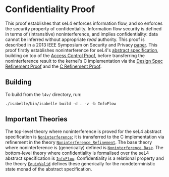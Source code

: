<!--
     Copyright 2020, Data61, CSIRO (ABN 41 687 119 230)

     SPDX-License-Identifier: CC-BY-SA-4.0
-->

Confidentiality Proof
=====================

This proof establishes that seL4 enforces information flow, and so
enforces the security property of confidentiality. Information flow
security is defined in terms of (intransitive) noninterference, and
implies confidentiality: data cannot be inferred without appropriate
*read* authority. This proof is described in a 2013 IEEE Symposium on
Security and Privacy [paper][1]. This proof firstly establishes
noninterference for seL4's [abstract specification](../../spec/abstract/),
building on top of the [Access Control Proof](../access-control/),
before transferring the noninterference result to the kernel's
C implementation via the [Design Spec Refinement Proof](../refine/) and
the [C Refinement Proof](../crefine/).

  [1]: https://ts.data61.csiro.au/publications/nictaabstracts/Murray_MBGBSLGK_13.abstract.pml "seL4: from General Purpose to a Proof of Information Flow Enforcement"

Building
--------

To build from the `l4v/` directory, run:

    ./isabelle/bin/isabelle build -d . -v -b InfoFlow

Important Theories
------------------

The top-level theory where noninterference is proved for the seL4
abstract specification is [`Noninterference`](Noninterference.thy); it
is transferred to the C implementation via refinement in the theory
[`Noninterference_Refinement`](refine/Noninterference_Refinement.thy). The base
theory where noninterference is (generically) defined is
[`Noninterference_Base`](Noninterference_Base.thy). The bottom-level
theory where confidentiality is formalised over the seL4 abstract
specification is [`InfoFlow`](InfoFlow.thy). Confidentiality is
a relational property and the theory [`EquivValid`](../../lib/EquivValid.thy)
defines these generically for the nondeterministic state monad of the
abstract specification.

